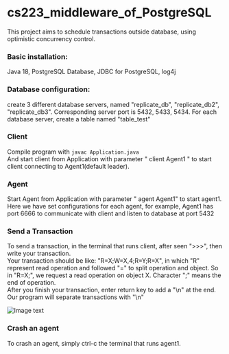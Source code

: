 # cs223_middleware_of_PostgreSQL

This project aims to schedule transactions outside database, using optimistic concurrency control.  
### Basic installation:  
Java 18, PostgreSQL Database, JDBC for PostgreSQL, log4j  
### Database configuration:  
create 3 different database servers, named "replicate_db", "replicate_db2", "replicate_db3". Corresponding server port is 
5432, 5433, 5434. For each database server, create a table named "table_test"  
### Client 
Compile program with
```javac Application.java```   
And start client from Application with parameter " client Agent1 " to start client connecting to Agent1(default leader).  
### Agent
Start Agent from Application with parameter " agent Agent1" to start agent1. Here we have set configurations for each agent, 
for example, Agent1 has port 6666 to communicate with client and listen to database at port 5432
### Send a Transaction
To send a transaction, in the terminal that runs client, after seen ">>>", then write your transaction.  
Your transaction should be like: "R=X;W=X,4;R=Y;R=X", in which "R" represent read operation and followed "=" to split operation and object.
So in "R=X;", we request a read operation on object X. Character ";" means the end of operation.  
After you finish your transaction, enter return key to add a "\n" at the end. Our program will separate transactions with "\n"   

![Image text](https://github.com/linbeier/cs223_middleware_of_PostgreSQL/blob/master/Transaction_example.png)
### Crash an agent
To crash an agent, simply ctrl-c the terminal that runs agent1.
